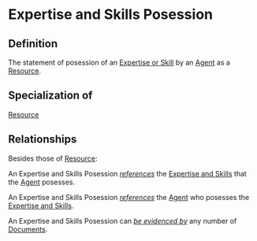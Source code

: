 # Expertise and Skills Posession

## Definition
The statement of posession of an [Expertise or Skill](../entities/Expertise_and_Skills.md) 
by an [Agent](../entities/Agent.md) as a [Resource](../entities/Resource.md).

## Specialization of
[Resource](../entities/Resource.md)

## Relationships
Besides those of [Resource](../entities/Resource.md):

<a name="rel__posesses">An Expertise and Skills Posession *[references](../entities/Expertise_and_Skills.md#user-content-rel__be-posessed-by)* the [Expertise and Skills](../entities/Expertise_and_Skills.md) that the [Agent](../entities/Agent.md) posesses.</a>

<a name="rel__of-agent">An Expertise and Skills Posession *[references](../entities/Agent.md#user-content-rel__has-expertise-or-skills)* the [Agent](../entities/Agent.md) who posesses the [Expertise and Skills](../entities/Expertise_and_Skills.md).</a>

<a name="rel__is-evidenced-by">An Expertise and Skills Posession can *[be evidenced by](../entities/Document.md#user-content-rel__prove_Expertise_and_Skills_Posession)* any number of [Documents](../entities/Document.md).</a>
